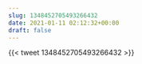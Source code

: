 ```yaml
---
slug: 1348452705493266432
date: 2021-01-11 02:12:32+00:00
draft: false
---
```


{{< tweet 1348452705493266432 >}}
